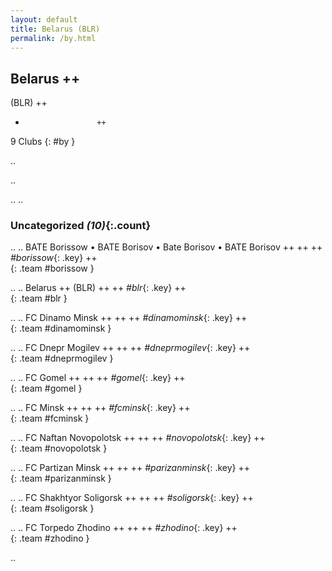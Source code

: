```yaml
---
layout: default
title: Belarus (BLR)
permalink: /by.html
---
```



## Belarus   ++
(BLR)  ++
-                     ++
9 Clubs
{: #by }


.. 




.. 




.. 
.. 


### Uncategorized _(10)_{:.count}


..
..
BATE Borissow • BATE Borisov • Bate Borisov • BATE Borisov  ++
 ++
 ++
_#borissow_{: .key} ++
<br>
{: .team #borissow }

..
..
Belarus  ++
 (BLR) ++
 ++
_#blr_{: .key} ++
<br>
{: .team #blr }

..
..
FC Dinamo Minsk  ++
 ++
 ++
_#dinamominsk_{: .key} ++
<br>
{: .team #dinamominsk }

..
..
FC Dnepr Mogilev  ++
 ++
 ++
_#dneprmogilev_{: .key} ++
<br>
{: .team #dneprmogilev }

..
..
FC Gomel  ++
 ++
 ++
_#gomel_{: .key} ++
<br>
{: .team #gomel }

..
..
FC Minsk  ++
 ++
 ++
_#fcminsk_{: .key} ++
<br>
{: .team #fcminsk }

..
..
FC Naftan Novopolotsk  ++
 ++
 ++
_#novopolotsk_{: .key} ++
<br>
{: .team #novopolotsk }

..
..
FC Partizan Minsk  ++
 ++
 ++
_#parizanminsk_{: .key} ++
<br>
{: .team #parizanminsk }

..
..
FC Shakhtyor Soligorsk  ++
 ++
 ++
_#soligorsk_{: .key} ++
<br>
{: .team #soligorsk }

..
..
FC Torpedo Zhodino  ++
 ++
 ++
_#zhodino_{: .key} ++
<br>
{: .team #zhodino }




.. 
 
